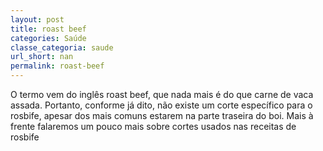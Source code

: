 ```yaml
---
layout: post
title: roast beef
categories: Saúde
classe_categoria: saude
url_short: nan
permalink: roast-beef
---
```

O termo vem do inglês roast beef, que nada mais é do que carne de vaca assada. Portanto, conforme já dito, não existe um corte específico para o rosbife, apesar dos mais comuns estarem na parte traseira do boi. Mais à frente falaremos um pouco mais sobre cortes usados nas receitas de rosbife

